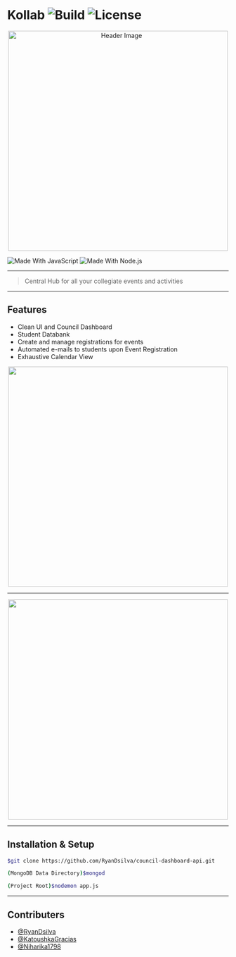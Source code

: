 # Kollab ![Build](https://img.shields.io/badge/build-passing-green.svg) ![License](https://img.shields.io/badge/license-MIT-blue.svg) 

<p align="center">
  <a href="#" rel="noopener">
 <img width=500px src="/home.jpeg" alt="Header Image"></a>
</p>

![Made With JavaScript](https://img.shields.io/badge/Made%20With-JavaScript-brightgreen.svg)
![Made With Node.js](https://img.shields.io/badge/Made%20With-Node-green.svg)

---------------

> Central Hub for all your collegiate events and activities

---------------

## Features

- Clean UI and Council Dashboard
- Student Databank
- Create and manage registrations for events
- Automated e-mails to students upon Event Registration
- Exhaustive Calendar View

<div align="center">
  <img src="/calendar.jpeg" width="500px"/>
  <hr>
  <img src="/email.jpeg" width="500px"/>
</div>

---------------

## Installation & Setup
```sh
$git clone https://github.com/RyanDsilva/council-dashboard-api.git

(MongoDB Data Directory)$mongod

(Project Root)$nodemon app.js
```

---------------

## Contributers
- [@RyanDsilva](https://github.com/RyanDsilva)
- [@KatoushkaGracias](https://github.com/KatoushkaGracias)
- [@Niharika1798](https://github.com/Niharika1798)
